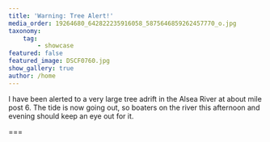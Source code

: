 ```yaml
---
title: 'Warning: Tree Alert!'
media_order: 19264680_642822235916058_5875646859262457770_o.jpg
taxonomy:
    tag:
        - showcase
featured: false
featured_image: DSCF0760.jpg
show_gallery: true
author: /home
---
```


I have been alerted to a very large tree adrift in the Alsea River at about mile post 6. The tide is now going out, so boaters on the river this afternoon and evening should keep an eye out for it.

===
